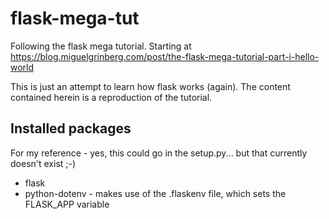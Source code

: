 # flask-mega-tut
Following the flask mega tutorial. Starting at https://blog.miguelgrinberg.com/post/the-flask-mega-tutorial-part-i-hello-world

This is just an attempt to learn how flask works (again). The content contained herein is a reproduction of the tutorial.

## Installed packages
For my reference - yes, this could go in the setup.py... but that currently doesn't exist ;-)
- flask
- python-dotenv - makes use of the .flaskenv file, which sets the FLASK_APP variable
